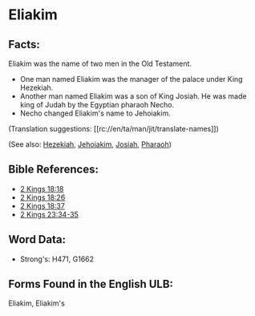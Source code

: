 # Eliakim

## Facts:

Eliakim was the name of two men in the Old Testament.

* One man named Eliakim was the manager of the palace under King Hezekiah.
* Another man named Eliakim was a son of King Josiah. He was made king of Judah by the Egyptian pharaoh Necho.
* Necho changed Eliakim's name to Jehoiakim.

(Translation suggestions: [[rc://en/ta/man/jit/translate-names]])

(See also: [Hezekiah](../names/hezekiah.md), [Jehoiakim](../names/jehoiakim.md), [Josiah](../names/josiah.md), [Pharaoh](../names/pharaoh.md))

## Bible References:

* [2 Kings 18:18](rc://en/tn/help/2ki/18/18)
* [2 Kings 18:26](rc://en/tn/help/2ki/18/26)
* [2 Kings 18:37](rc://en/tn/help/2ki/18/37)
* [2 Kings 23:34-35](rc://en/tn/help/2ki/23/34)

## Word Data:

* Strong's: H471, G1662

## Forms Found in the English ULB:

Eliakim, Eliakim's


